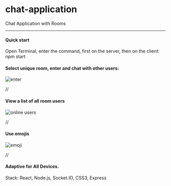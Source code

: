 # chat-application
Chat Application with Rooms 
_____________________________________________________________________________________________________________________
#### Quick start
Open Terminal, enter the command, first on the server, then on the client: npm start

#### Select unique room, enter and chat with other users:
![enter](https://user-images.githubusercontent.com/90003783/170302197-5d5dd2dc-cad7-4cdc-9cd9-ed8612e4dce5.gif)

//
#### View a list of all room users
![online users](https://user-images.githubusercontent.com/90003783/170302905-14ada9ce-cfaa-4796-b49f-1a11385509f4.gif)

//
#### Use emojis
![emoji](https://user-images.githubusercontent.com/90003783/170303037-d873f60c-2cc9-4c32-be49-7f2472ab5b8e.gif)

//
#### Adaptive for All Devices.
Stack:
React, Node.js, Socket.IO, CSS3, Express

